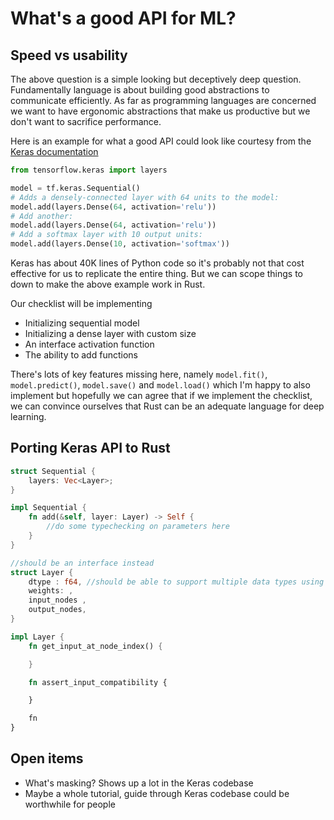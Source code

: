 # What's a good API for ML?

## Speed vs usability

The above question is a simple looking but deceptively deep question. Fundamentally language is about building good abstractions to communicate efficiently. As far as programming languages are concerned we want to have ergonomic abstractions that make us productive but we don't want to sacrifice performance.

Here is an example for what a good API could look like courtesy from the [Keras documentation](https://www.tensorflow.org/alpha/guide/keras/overview)

```python
from tensorflow.keras import layers

model = tf.keras.Sequential()
# Adds a densely-connected layer with 64 units to the model:
model.add(layers.Dense(64, activation='relu'))
# Add another:
model.add(layers.Dense(64, activation='relu'))
# Add a softmax layer with 10 output units:
model.add(layers.Dense(10, activation='softmax'))
```

Keras has about 40K lines of Python code so it's probably not that cost effective for us to replicate the entire thing. But we can scope things to down to make the above example work in Rust.

Our checklist will be implementing
* Initializing sequential model
* Initializing a dense layer with custom size
* An interface activation function
* The ability to add functions

There's lots of key features missing here, namely ```model.fit()```, ```model.predict()```, ```model.save()``` and ```model.load()``` which I'm happy to also implement but hopefully we can agree that if we implement the checklist, we can convince ourselves that Rust can be an adequate language for deep learning.

## Porting Keras API to Rust

```rust
struct Sequential {
    layers: Vec<Layer>;
}

impl Sequential {
    fn add(&self, layer: Layer) -> Self {
        //do some typechecking on parameters here
    }
}
```

```rust
//should be an interface instead
struct Layer {
    dtype : f64, //should be able to support multiple data types using templates
    weights: ,
    input_nodes ,
    output_nodes,
}

impl Layer {
    fn get_input_at_node_index() {

    }

    fn assert_input_compatibility {

    }

    fn 
}
```

## Open items
* What's masking? Shows up a lot in the Keras codebase
* Maybe a whole tutorial, guide through Keras codebase could be worthwhile for people